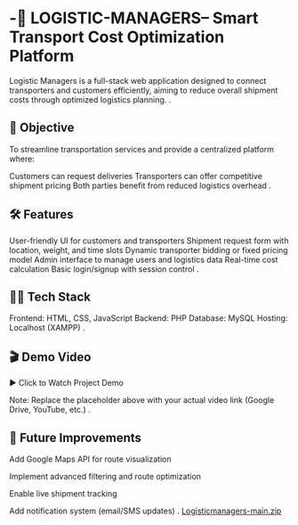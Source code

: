 # -🚚 LOGISTIC-MANAGERS– Smart Transport Cost Optimization Platform
Logistic Managers is a full-stack web application designed to connect transporters and customers efficiently, aiming to reduce overall shipment costs through optimized logistics planning.
.

🎯 Objective
----------------------------------------------------------------------------
To streamline transportation services and provide a centralized platform where:

Customers can request deliveries
Transporters can offer competitive shipment pricing
Both parties benefit from reduced logistics overhead
.

🛠️ Features
-------------------------------------------------------------------
User-friendly UI for customers and transporters
Shipment request form with location, weight, and time slots
Dynamic transporter bidding or fixed pricing model
Admin interface to manage users and logistics data
Real-time cost calculation
Basic login/signup with session control
.

🧑‍💻 Tech Stack
--------------------------------------------------
Frontend: HTML, CSS, JavaScript
Backend: PHP
Database: MySQL
Hosting: Localhost (XAMPP)
.

🎬 Demo Video
---------------------------------------------------------
▶️ Click to Watch Project Demo

Note: Replace the placeholder above with your actual video link (Google Drive, YouTube, etc.)
.

🚀 Future Improvements
------------------------------------------------------------------
Add Google Maps API for route visualization

Implement advanced filtering and route optimization

Enable live shipment tracking

Add notification system (email/SMS updates)
.
[Logisticmanagers-main.zip](https://github.com/user-attachments/files/21341174/Logisticmanagers-main.zip)


